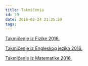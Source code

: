 ```yaml
---
title: Takmičenja
id: 79
date: 2016-02-24 21:25:29
tags:
---
```


<a href="/galerija/takmicenje-iz-fizike-2016">Takmičenje iz Fizike 2016.</a>

<a href="/galerija/takmicenje-iz-engleskog-jezika-2016">Takmičenje iz Engleskog jezika 2016.</a>

<a href="/galerija/takmicenje-iz-matematike-2016">Takmičenje iz Matematike 2016.</a>